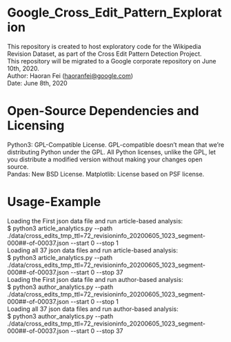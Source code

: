 # Google_Cross_Edit_Pattern_Exploration
This repository is created to host exploratory code for the Wikipedia Revision Dataset, as part of the Cross Edit Pattern Detection Project. <br />
This repository will be migrated to a Google corporate repository on June 10th, 2020. <br />
Author: Haoran Fei (haoranfei@google.com) <br />
Date: June 8th, 2020 <br />

# Open-Source Dependencies and Licensing
Python3: GPL-Compatible License. GPL-compatible doesn’t mean that we’re distributing Python under the GPL. All Python licenses, unlike the GPL, let you distribute a modified version without making your changes open source. <br />
Pandas: New BSD License.
Matplotlib: License based on PSF license. 

# Usage-Example
Loading the First json data file and run article-based analysis: <br />
$ python3 article_analytics.py --path ./data/cross_edits_tmp_ttl=72_revisioninfo_20200605_1023_segment-000##-of-00037.json --start 0 --stop 1 <br />
Loading all 37 json data files and run article-based analysis: <br />
$ python3 article_analytics.py --path ./data/cross_edits_tmp_ttl=72_revisioninfo_20200605_1023_segment-000##-of-00037.json --start 0 --stop 37 <br />
Loading the First json data file and run author-based analysis: <br />
$ python3 author_analytics.py --path ./data/cross_edits_tmp_ttl=72_revisioninfo_20200605_1023_segment-000##-of-00037.json --start 0 --stop 1 <br />
Loading all 37 json data files and run author-based analysis: <br />
$ python3 author_analytics.py --path ./data/cross_edits_tmp_ttl=72_revisioninfo_20200605_1023_segment-000##-of-00037.json --start 0 --stop 37 <br />



